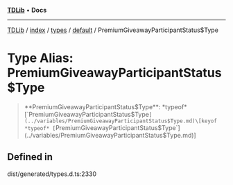 [**TDLib**](../../../../../../README.md) • **Docs**

***

[TDLib](../../../../../../modules.md) / [index](../../../../../README.md) / [types](../../../README.md) / [default](../README.md) / PremiumGiveawayParticipantStatus$Type

# Type Alias: PremiumGiveawayParticipantStatus$Type

> **PremiumGiveawayParticipantStatus$Type**: *typeof* [`PremiumGiveawayParticipantStatus$Type`](../variables/PremiumGiveawayParticipantStatus$Type.md)\[keyof *typeof* [`PremiumGiveawayParticipantStatus$Type`](../variables/PremiumGiveawayParticipantStatus$Type.md)\]

## Defined in

dist/generated/types.d.ts:2330

